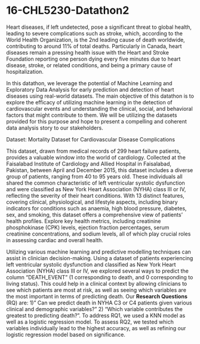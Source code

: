 # 16-CHL5230-Datathon2

Heart diseases, if left undetected, pose a significant threat to global health, leading to severe complications such as stroke, which, according to the World Health Organization, is the 2nd leading cause of death worldwide, contributing to around 11% of total deaths. Particularly in Canada, heart diseases remain a pressing health issue with the Heart and Stroke Foundation reporting one person dying every five minutes due to heart disease, stroke, or related conditions, and being a primary cause of hospitalization.

In this datathon, we leverage the potential of Machine Learning and Exploratory Data Analysis for early prediction and detection of heart diseases using real-world datasets. The main objective of this datathon is to explore the efficacy of utilizing machine learning in the detection of cardiovascular events and understanding the clinical, social, and behavioral factors that might contribute to them. We will be utilizing the datasets provided for this purpose and hope to present a compelling and coherent data analysis story to our stakeholders.

Dataset: Mortality Dataset for Cardiovascular Disease Complications

This dataset, drawn from medical records of 299 heart failure patients, provides a valuable window into the world of cardiology. Collected at the Faisalabad Institute of Cardiology and Allied Hospital in Faisalabad, Pakistan, between April and December 2015, this dataset includes a diverse group of patients, ranging from 40 to 95 years old. These individuals all shared the common characteristic of left ventricular systolic dysfunction and were classified as New York Heart Association (NYHA) class III or IV, reflecting the severity of their heart conditions. With 13 distinct features, covering clinical, physiological, and lifestyle aspects, including binary indicators for conditions such as anaemia, high blood pressure, diabetes, sex, and smoking, this dataset offers a comprehensive view of patients’ health profiles. Explore key health metrics, including creatinine phosphokinase (CPK) levels, ejection fraction percentages, serum creatinine concentrations, and sodium levels, all of which play crucial roles in assessing cardiac and overall health.

Utilizing various machine learning and predictive modelling techniques can assist in clinician decision-making. Using a dataset  of patients experiencing left ventricular systolic dysfunction and classified as New York Heart Association (NYHA) class III or IV, we explored several ways to predict the column “DEATH_EVENT” (1 corresponding to death, and 0 corresponding to living status). This could help in a clinical context by allowing clinicians to see which patients are most at risk, as well as seeing which variables are the most important in terms of predicting death. Our **Research Questions** (RQ) are: 
  1)” Can we predict death in NYHA C3 or C4 patients given various clinical and demographic variables?” 
  2) “Which variable contributes the greatest to predicting death?”. 
To address RQ1, we used a KNN model as well as a logistic regression model. To assess RQ2, we tested which variables individually lead to the highest accuracy, as well as refining our logistic regression model based on significance.
